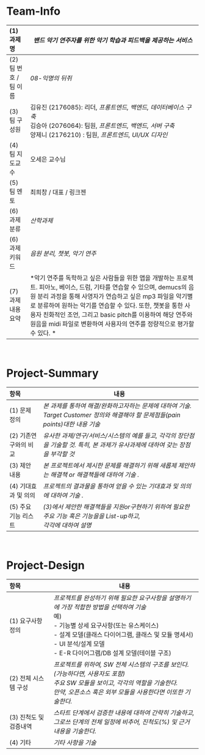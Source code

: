 

# Team-Info
| (1) 과제명 | *밴드 악기 연주자를 위한 악기 학습과 피드백을 제공하는 서비스*
|:---  |---  |
| (2) 팀 번호 / 팀 이름 | *08-익명의 뒤쥐* |
| (3) 팀 구성원 | 김유진 (2176085): 리더, *프롱트엔드, 백엔드, 데이터베이스 구축* <br> 김승아 (2076064): 팀원, *프론트엔드, 백엔드, 서버 구축* <br> 양제니 (2176210) : 팀원, *프론트엔드, UI/UX 디자인*			 |
| (4) 팀 지도교수 | 오세은 교수님 |
| (5) 팀 멘토 | 최희창 / 대표 / 링크젠 |
| (6) 과제 분류 | *산학과제* |
| (6) 과제 키워드 | *음원 분리, 챗봇, 악기 연주*  |
| (7) 과제 내용 요약 | *악기 연주를 독학하고 싶은 사람들을 위한 앱을 개발하는 프로젝트. 피아노, 베이스, 드럼, 기타를 연습할 수 있으며, demucs의 음원 분리 과정을 통해 사영자가 연습하고 싶은 mp3 파일을 악기별로 분류하여 원하는 악기를 연습할 수 있다. 또한, 챗봇을 통한 사용자 친화적인 조언, 그리고 basic pitch를 이용하여 해당 연주와 원음을 midi 파일로 변환하여 사용자의 연주를 정량적으로 평가할 수 있다. * |

<br>

# Project-Summary
| 항목 | 내용 |
|:---  |---  |
| (1) 문제 정의 | *본 과제를 통하여 해결/완화하고자하는 문제에 대하여 기술. Target Customer 정의와 해결해야 할 문제점들(pain points)대한 내용 기술*  |
| (2) 기존연구와의 비교 | *유사한 과제/연구/서비스/시스템의 예를 들고, 각각의 장단점을 기술할 것. 특히, 본 과제가 유사과제에 대하여 갖는 장점을 부각할 것* |
| (3) 제안 내용 | *본 프로젝트에서 제시한 문제를 해결하기 위해 새롭제 제안하는 해결책 or 해결책들에 대하여 기술 .* |
| (4) 기대효과 및 의의 | *프로젝트의 결과물을 통하여 얻을 수 있는 기대효과 및 의의에 대하여 기술 .* |
| (5) 주요 기능 리스트 | *(3)에서 제안한 해결책들을 지원or구현하기 위하여 필요한 주요 기능 혹은 기능을을 List-up하고, <br> 각각에 대하여 설명* |

<br>
 
# Project-Design
| 항목 | 내용 |
|:---  |---  |
| (1) 요구사항 정의 | *프로젝트를 완성하기 위해 필요한 요구사항을 설명하기에 가장 적합한 방법을 선택하여 기술* <br> 예) <br> - 기능별 상세 요구사항(또는 유스케이스) <br> - 설계 모델(클래스 다이어그램, 클래스 및 모듈 명세서) <br> - UI 분석/설계 모델 <br> - E-R 다이어그램/DB 설계 모델(테이블 구조) |
| (2) 전체 시스템 구성 | *프로젝트를 위하여, SW 전체 시스템의 구조를 보인다. (가능하다면, 사용자도 포함) <br> 주요 SW 모듈을 보이고, 각각의 역할을 기술한다. <br>만약, 오픈소스 혹은 외부 모듈을 사용한다면 이또한 기술한다.* |
| (3) 진척도 및 검증내역 | *스타트 단계에서 검증한 내용에 대하여 간략히 기술하고, <br>그로쓰 단계의 전체 일정에 비추어, 진척도(%) 및 근거 내용을 기술한다.* |
| (4) 기타 | *기타 사항을 기술* |

<br>

